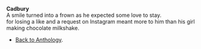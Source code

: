 **Cadbury**  
A smile turned into a frown as he expected some love to stay.  
for losing a like and a request on Instagram meant more to him than his girl making chocolate milkshake.  

- <a href="https://kushalsamant.github.io/anthology.html">Back to Anthology</a>.  